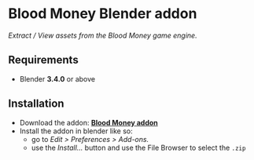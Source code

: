 # Blood Money Blender addon
*Extract / View assets from the Blood Money game engine.*
 
## Requirements
 - Blender **3.4.0** or above

## Installation
 - Download the addon: **[Blood Money addon](https://github.com/glacier-modding/io_scene_blood_money/archive/master.zip)**
 - Install the addon in blender like so:
   - go to *Edit > Preferences > Add-ons.*
   - use the *Install…* button and use the File Browser to select the `.zip`
